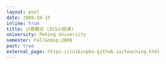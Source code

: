```yaml
---
layout: post
date: 2009-10-15
inline: true
title: 计算概论 (ICS小班课)
university: Peking University
semester: Fall&nbsp;2009
past: true
external_page: https://cuibinpku.github.io/teaching.html
---
```

